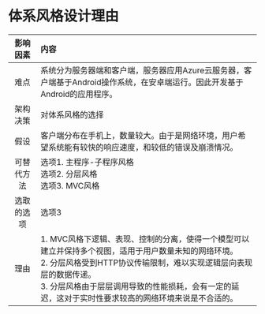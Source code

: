 # 体系风格设计理由

|  影响因素  | 内容                                                                                                                        |
| :--------: | :-------------------------------------------------------------------------------------------------------------------------- |
|    难点    | 系统分为服务器端和客户端，服务器应用Azure云服务器，客户端基于Android操作系统，在安卓端运行。因此开发基于Android的应用程序。 |
|  架构决策  | 对体系风格的选择                                                                                                            |
|    假设    | 客户端分布在手机上，数量较大。由于是网络环境，用户希望系统能有较快的响应速度，和较低的错误及崩溃情况。                      |
| 可替代方法 | 选项1. 主程序-子程序风格<br> 选项2. 分层风格 <br>选项3. MVC风格                                                                                                                        |
| 选取的选项 | 选项3                                                                                                                        |
|    理由    | 1. MVC风格下逻辑、表现、控制的分离，使得一个模型可以建立并保持多个视图，适用于用户数量未知的网络环境。<br/>2. 分层风格受到HTTP协议传输限制，难以实现逻辑层向表现层的数据传递。<br/>3. 分层风格由于层层调用导致的性能损耗，会有一定的延迟，这对于实时性要求较高的网络环境来说是不合适的。                                                                                                                         |